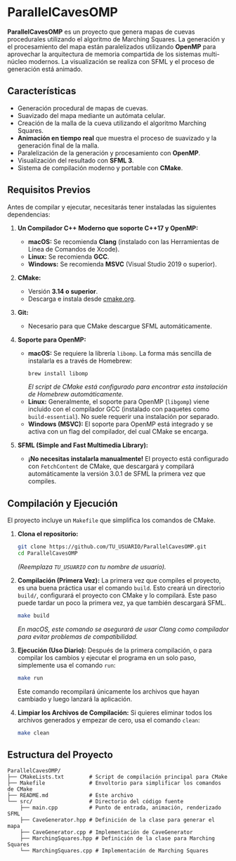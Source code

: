 # ParallelCavesOMP

**ParallelCavesOMP** es un proyecto que genera mapas de cuevas procedurales utilizando el algoritmo de Marching Squares. La generación y el procesamiento del mapa están paralelizados utilizando **OpenMP** para aprovechar la arquitectura de memoria compartida de los sistemas multi-núcleo modernos. La visualización se realiza con SFML y el proceso de generación está animado.

## Características

*   Generación procedural de mapas de cuevas.
*   Suavizado del mapa mediante un autómata celular.
*   Creación de la malla de la cueva utilizando el algoritmo Marching Squares.
*   **Animación en tiempo real** que muestra el proceso de suavizado y la generación final de la malla.
*   Paralelización de la generación y procesamiento con **OpenMP**.
*   Visualización del resultado con **SFML 3**.
*   Sistema de compilación moderno y portable con **CMake**.

## Requisitos Previos

Antes de compilar y ejecutar, necesitarás tener instaladas las siguientes dependencias:

1.  **Un Compilador C++ Moderno que soporte C++17 y OpenMP:**
    *   **macOS:** Se recomienda **Clang** (instalado con las Herramientas de Línea de Comandos de Xcode).
    *   **Linux:** Se recomienda **GCC**.
    *   **Windows:** Se recomienda **MSVC** (Visual Studio 2019 o superior).

2.  **CMake:**
    *   Versión **3.14 o superior**.
    *   Descarga e instala desde [cmake.org](https://cmake.org/download/).

3.  **Git:**
    *   Necesario para que CMake descargue SFML automáticamente.

4.  **Soporte para OpenMP:**
    *   **macOS:** Se requiere la librería `libomp`. La forma más sencilla de instalarla es a través de Homebrew:
        ```bash
        brew install libomp
        ```
        *El script de CMake está configurado para encontrar esta instalación de Homebrew automáticamente.*
    *   **Linux:** Generalmente, el soporte para OpenMP (`libgomp`) viene incluido con el compilador GCC (instalado con paquetes como `build-essential`). No suele requerir una instalación por separado.
    *   **Windows (MSVC):** El soporte para OpenMP está integrado y se activa con un flag del compilador, del cual CMake se encarga.

5.  **SFML (Simple and Fast Multimedia Library):**
    *   **¡No necesitas instalarla manualmente!** El proyecto está configurado con `FetchContent` de CMake, que descargará y compilará automáticamente la versión 3.0.1 de SFML la primera vez que compiles.

## Compilación y Ejecución

El proyecto incluye un `Makefile` que simplifica los comandos de CMake.

1.  **Clona el repositorio:**
    ```bash
    git clone https://github.com/TU_USUARIO/ParallelCavesOMP.git
    cd ParallelCavesOMP
    ```
    *(Reemplaza `TU_USUARIO` con tu nombre de usuario).*

2.  **Compilación (Primera Vez):**
    La primera vez que compiles el proyecto, es una buena práctica usar el comando `build`. Esto creará un directorio `build/`, configurará el proyecto con CMake y lo compilará. Este paso puede tardar un poco la primera vez, ya que también descargará SFML.
    ```bash
    make build
    ```
    *En macOS, este comando se asegurará de usar Clang como compilador para evitar problemas de compatibilidad.*

3.  **Ejecución (Uso Diario):**
    Después de la primera compilación, o para compilar los cambios y ejecutar el programa en un solo paso, simplemente usa el comando `run`:
    ```bash
    make run
    ```
    Este comando recompilará únicamente los archivos que hayan cambiado y luego lanzará la aplicación.

4.  **Limpiar los Archivos de Compilación:**
    Si quieres eliminar todos los archivos generados y empezar de cero, usa el comando `clean`:
    ```bash
    make clean
    ```

## Estructura del Proyecto



```
ParallelCavesOMP/
├── CMakeLists.txt        # Script de compilación principal para CMake
├── Makefile              # Envoltorio para simplificar los comandos de CMake
├── README.md             # Este archivo
└── src/                  # Directorio del código fuente
    ├── main.cpp          # Punto de entrada, animación, renderizado SFML
    ├── CaveGenerator.hpp # Definición de la clase para generar el mapa
    ├── CaveGenerator.cpp # Implementación de CaveGenerator
    ├── MarchingSquares.hpp # Definición de la clase para Marching Squares
    └── MarchingSquares.cpp # Implementación de Marching Squares
```
